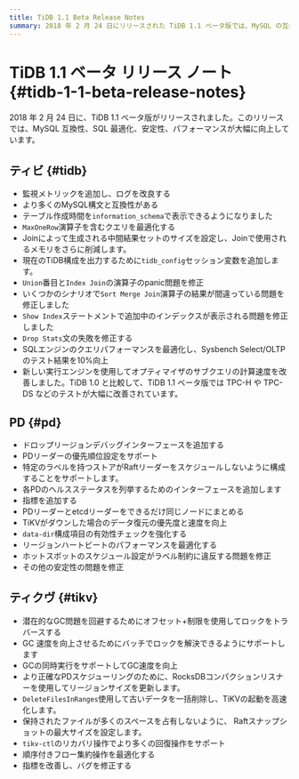 ```yaml
---
title: TiDB 1.1 Beta Release Notes
summary: 2018 年 2 月 24 日にリリースされた TiDB 1.1 ベータ版では、MySQL の互換性、SQL の最適化、安定性、パフォーマンスが大幅に向上しています。主な更新内容には、監視メトリックの増加、MySQL 構文の互換性の強化、クエリの最適化の改善、安定性の修正などがあります。PD では、新しいデバッグ インターフェイス、優先度設定、パフォーマンスの最適化が導入されています。TiKV では、バッチでのロックの解決、GC の同時実行、tikv-ctl` での回復操作のサポートが追加されています。全体として、TiDB 1.1 ベータ版では、テスト結果と安定性が大幅に向上しています。
---
```


# TiDB 1.1 ベータ リリース ノート {#tidb-1-1-beta-release-notes}

2018 年 2 月 24 日に、TiDB 1.1 ベータ版がリリースされました。このリリースでは、MySQL 互換性、SQL 最適化、安定性、パフォーマンスが大幅に向上しています。

## ティビ {#tidb}

-   監視メトリックを追加し、ログを改良する
-   より多くのMySQL構文と互換性がある
-   テーブル作成時間を`information_schema`で表示できるようになりました
-   `MaxOneRow`演算子を含むクエリを最適化する
-   Joinによって生成される中間結果セットのサイズを設定し、Joinで使用されるメモリをさらに削減します。
-   現在のTiDB構成を出力するために`tidb_config`セッション変数を追加します。
-   `Union`番目と`Index Join`の演算子のpanic問題を修正
-   いくつかのシナリオで`Sort Merge Join`演算子の結果が間違っている問題を修正しました
-   `Show Index`ステートメントで追加中のインデックスが表示される問題を修正しました
-   `Drop Stats`文の失敗を修正する
-   SQLエンジンのクエリパフォーマンスを最適化し、Sysbench Select/OLTPのテスト結果を10%向上
-   新しい実行エンジンを使用してオプティマイザのサブクエリの計算速度を改善しました。TiDB 1.0 と比較して、TiDB 1.1 ベータ版では TPC-H や TPC-DS などのテストが大幅に改善されています。

## PD {#pd}

-   ドロップリージョンデバッグインターフェースを追加する
-   PDリーダーの優先順位設定をサポート
-   特定のラベルを持つストアがRaftリーダーをスケジュールしないように構成することをサポートします。
-   各PDのヘルスステータスを列挙するためのインターフェースを追加します
-   指標を追加する
-   PDリーダーとetcdリーダーをできるだけ同じノードにまとめる
-   TiKVがダウンした場合のデータ復元の優先度と速度を向上
-   `data-dir`構成項目の有効性チェックを強化する
-   リージョンハートビートのパフォーマンスを最適化する
-   ホットスポットのスケジュール設定がラベル制約に違反する問題を修正
-   その他の安定性の問題を修正

## ティクヴ {#tikv}

-   潜在的なGC問題を回避するためにオフセット+制限を使用してロックをトラバースする
-   GC 速度を向上させるためにバッチでロックを解決できるようにサポートします
-   GCの同時実行をサポートしてGC速度を向上
-   より正確なPDスケジューリングのために、RocksDBコンパクションリスナーを使用してリージョンサイズを更新します。
-   `DeleteFilesInRanges`使用して古いデータを一括削除し、TiKVの起動を高速化します。
-   保持されたファイルが多くのスペースを占有しないように、 Raftスナップショットの最大サイズを設定します。
-   `tikv-ctl`のリカバリ操作でより多くの回復操作をサポート
-   順序付きフロー集約操作を最適化する
-   指標を改善し、バグを修正する
